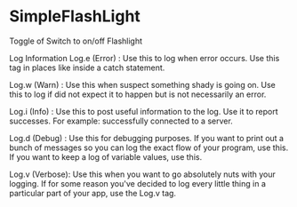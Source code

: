 # SimpleFlashLight
Toggle of Switch to on/off Flashlight

Log Information
Log.e (Error)  : Use this to log when error occurs. 
                 Use this tag in places like inside a catch statement.
       
Log.w (Warn)   : Use this when suspect something shady is going on.
                 Use this to log if did not expect it to happen but is not necessarily an error.
               
Log.i (Info)   : Use this to post useful information to the log.
                 Use it to report successes. For example: successfully connected to a server.
               
Log.d (Debug)  : Use this for debugging purposes.
                 If you want to print out a bunch of messages so you can log the exact flow of your program, use this.
                 If you want to keep a log of variable values, use this.
               
Log.v (Verbose): Use this when you want to go absolutely nuts with your logging.
                 If for some reason you've decided to log every little thing in a particular part of your app, use the Log.v tag.
